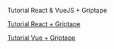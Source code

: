 Tutorial React & VueJS + Griptape

[Tutorial React + Griptape](https://docs.griptapejs.com/tricks-tutorials/react-tutorials/hello-griptape)


[Tutorial Vue + Griptape](https://docs.griptapejs.com/tricks-tutorials/vue-tutorials/hello-griptape)
